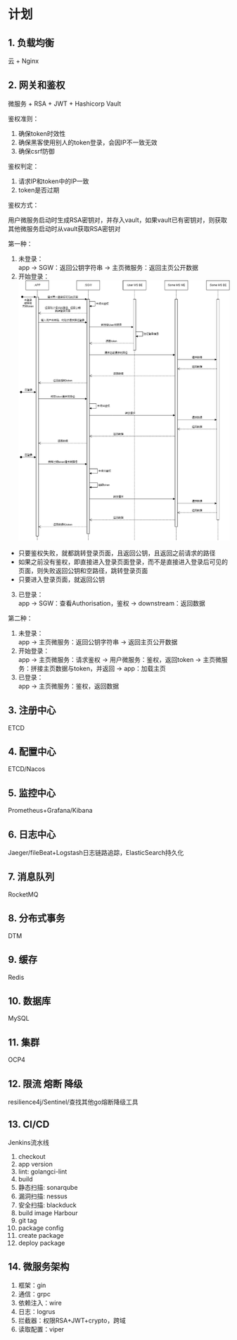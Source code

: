 # 计划

## 1. 负载均衡
云 + Nginx

## 2. 网关和鉴权
微服务 + RSA + JWT + Hashicorp Vault

鉴权准则：
1. 确保token时效性
2. 确保黑客使用别人的token登录，会因IP不一致无效
3. 确保csrf防御

鉴权判定：
1. 请求IP和token中的IP一致
2. token是否过期

鉴权方式：

用户微服务启动时生成RSA密钥对，并存入vault，如果vault已有密钥对，则获取 <br>
其他微服务启动时从vault获取RSA密钥对 <br>

第一种：

1. 未登录：<br>
app -> SGW：返回公钥字符串 -> 主页微服务：返回主页公开数据 <br>
2. 开始登录：<br>
![](diagram/登录.drawio.png)
+ 只要鉴权失败，就都跳转登录页面，且返回公钥，且返回之前请求的路径
+ 如果之前没有鉴权，即直接进入登录页面登录，而不是直接进入登录后可见的页面，则失败返回公钥和空路径，跳转登录页面
+ 只要进入登录页面，就返回公钥
3. 已登录：<br>
app -> SGW：查看Authorisation，鉴权 -> downstream：返回数据 <br>

第二种：

1. 未登录： <br>
app -> 主页微服务：返回公钥字符串 -> 返回主页公开数据 <br>
2. 开始登录： <br>
app -> 主页微服务：请求鉴权 -> 用户微服务：鉴权，返回token -> 主页微服务：拼接主页数据与token，并返回 -> app：加载主页 <br>
3. 已登录： <br>
app -> 主页微服务：鉴权，返回数据 <br>

## 3. 注册中心
ETCD

## 4. 配置中心
ETCD/Nacos

## 5. 监控中心
Prometheus+Grafana/Kibana

## 6. 日志中心
Jaeger/fileBeat+Logstash日志链路追踪，ElasticSearch持久化

## 7. 消息队列
RocketMQ

## 8. 分布式事务
DTM

## 9. 缓存
Redis

## 10. 数据库
MySQL

## 11. 集群
OCP4

## 12. 限流 熔断 降级
resilience4j/Sentinel/查找其他go熔断降级工具

## 13. CI/CD
Jenkins流水线
1. checkout
2. app version
3. lint: golangci-lint
4. build
5. 静态扫描: sonarqube
6. 漏洞扫描: nessus
7. 安全扫描: blackduck
8. build image Harbour
9. git tag
10. package config
11. create package
12. deploy package

## 14. 微服务架构
1. 框架：gin
2. 通信：grpc
3. 依赖注入：wire
4. 日志：logrus
5. 拦截器：权限RSA+JWT+crypto，跨域
6. 读取配置：viper
